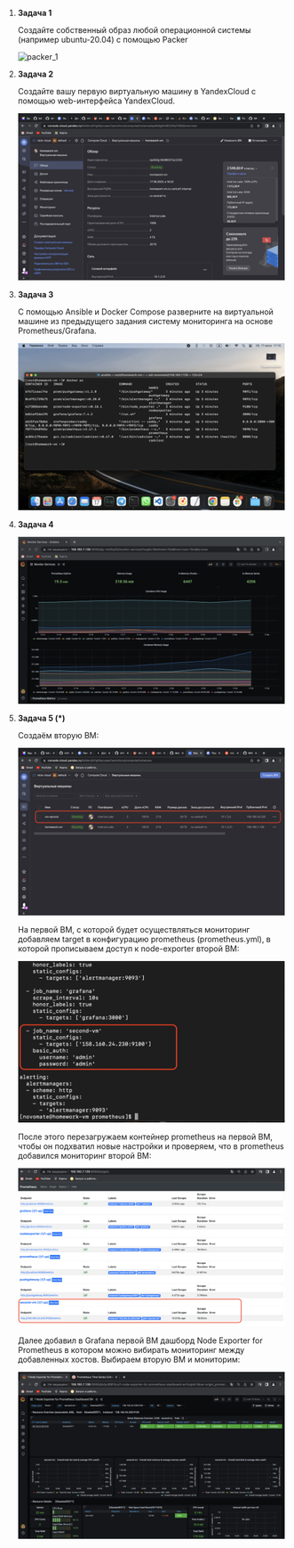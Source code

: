 
1. **Задача 1**

    Создайте собственный образ любой операционной системы (например ubuntu-20.04) с помощью Packer

    ![packer_1](./packer_1.png)

2. **Задача 2**

    Создайте вашу первую виртуальную машину в YandexCloud с помощью web-интерфейса YandexCloud.

    ![y-cloud_2](./y-cloud_2.png)

3. **Задача 3**

    С помощью Ansible и Docker Compose разверните на виртуальной машине из предыдущего задания систему мониторинга на основе Prometheus/Grafana.

    ![docker-compose_3](./docker-compose_3.png)

4. **Задача 4**

    ![grafana_4](./grafana_4.png)

5. **Задача 5 (*)**

    Создаём вторую ВМ:

    ![y-cloud_5](./y-cloud_5.png)

    На первой ВМ, с которой будет осуществляться мониторинг добавляем target в конфигурацию prometheus (prometheus.yml), в которой прописываем доступ к node-exporter второй ВМ:

    ![prometheus_yml_5](./prometheus_yml_5.png)

    После этого перезагружаем контейнер prometheus на первой ВМ, чтобы он подхватил новые настройки и проверяем, что в prometheus добавился мониторинг второй ВМ:

    ![prometheus_5](./prometheus_5.png)

    Далее добавил в Grafana первой ВМ дашборд Node Exporter for Prometheus в котором можно вибирать мониторинг между добавленных хостов. Выбираем вторую ВМ и мониторим:

    ![grafana_5](./grafana_5.png)

